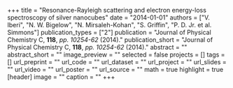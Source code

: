 +++
title = "Resonance-Rayleigh scattering and electron energy-loss spectroscopy of silver nanocubes"
date = "2014-01-01"
authors = ["V. Iberi", "N. W. Bigelow", "N. Mirsaleh-Kohan", "S. Griffin", "P. D. Jr. et al. Simmons"]
publication_types = ["2"]
publication = "Journal of Physical Chemistry C, **118**, _pp. 10254-62_ (2014)."
publication_short = "Journal of Physical Chemistry C, **118**, _pp. 10254-62_ (2014)."
abstract = ""
abstract_short = ""
image_preview = ""
selected = false
projects = []
tags = []
url_preprint = ""
url_code = ""
url_dataset = ""
url_project = ""
url_slides = ""
url_video = ""
url_poster = ""
url_source = ""
math = true
highlight = true
[header]
image = ""
caption = ""
+++
